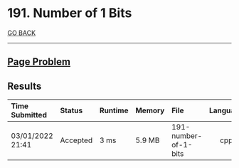 # 191. Number of 1 Bits

[GO BACK](../README.md)

___

## [Page Problem](https://leetcode.com/problems/number-of-1-bits/)

## Results

| Time Submitted   | Status   | Runtime | Memory | File                 | Language |
| :--------------- | :------- | :------ | :----- | :------------------- | :------: |
| 03/01/2022 21:41 | Accepted | 3 ms    | 5.9 MB | 191-number-of-1-bits |   cpp    |
